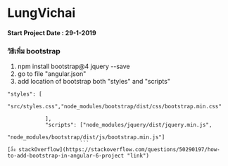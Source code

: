 # LungVichai 
#### Start Project Date : 29-1-2019

### วิธีเพิ่ม bootstrap 
1. npm install bootstrap@4 jquery --save
2. go to file "angular.json"
3. add location of bootstrap both "styles" and "scripts"
```
"styles": [
              "src/styles.css","node_modules/bootstrap/dist/css/bootstrap.min.css"

            ],
            "scripts": ["node_modules/jquery/dist/jquery.min.js",
                       "node_modules/bootstrap/dist/js/bootstrap.min.js"]
                       ```
[ลิ้ง stackOverflow](https://stackoverflow.com/questions/50290197/how-to-add-bootstrap-in-angular-6-project "link")
